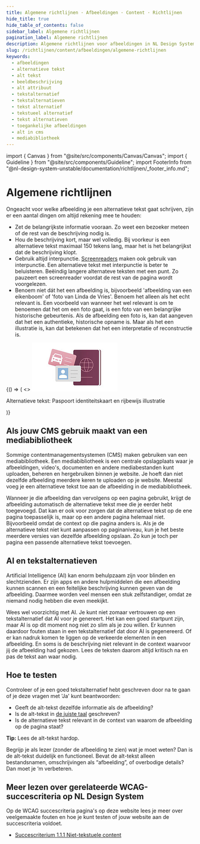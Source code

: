```yaml
---
title: Algemene richtlijnen · Afbeeldingen · Content · Richtlijnen
hide_title: true
hide_table_of_contents: false
sidebar_label: Algemene richtlijnen
pagination_label: Algemene richtlijnen
description: Algemene richtlijnen voor afbeeldingen in NL Design System.
slug: /richtlijnen/content/afbeeldingen/algemene-richtlijnen
keywords:
  - afbeeldingen
  - alternatieve tekst
  - alt tekst
  - beeldbeschrijving
  - alt attribuut
  - tekstalternatief
  - tekstalternatieven
  - tekst alternatief
  - tekstueel alternatief
  - tekst alternatieven
  - toegankelijke afbeeldingen
  - alt in cms
  - mediabibliotheek
---
```


<!-- @license CC0-1.0 -->

import { Canvas } from "@site/src/components/Canvas/Canvas";
import { Guideline } from "@site/src/components/Guideline";
import FooterInfo from "@nl-design-system-unstable/documentation/richtlijnen/\_footer_info.md";

# Algemene richtlijnen

Ongeacht voor welke afbeelding je een alternatieve tekst gaat schrijven, zijn er een aantal dingen om altijd rekening mee te houden:

- Zet de belangrijkste informatie vooraan. Zo weet een bezoeker meteen of de rest van de beschrijving nodig is.
- Hou de beschrijving kort, maar wel volledig. Bij voorkeur is een alternatieve tekst maximaal 150 tekens lang, maar het is het belangrijkst dat de beschrijving klopt.
- Gebruik altijd interpunctie. [Screenreaders](/woordenlijst/#screenreader) maken ook gebruik van interpunctie. Een alternatieve tekst met interpunctie is beter te beluisteren. Beëindig langere alternateve teksten met een punt. Zo pauzeert een screenreader voordat de rest van de pagina wordt voorgelezen.
- Benoem niet dát het een afbeelding is, bijvoorbeeld 'afbeelding van een eikenboom' of 'foto van Linda de Vries'. Benoem het alleen als het echt relevant is. Een voorbeeld van wanneer het wel relevant is om te benoemen dat het om een foto gaat, is een foto van een belangrijke historische gebeurtenis. Als de afbeelding een foto is, kan dat aangeven dat het een authentieke, historische opname is. Maar als het een illustratie is, kan dat betekenen dat het een interpretatie of reconstructie is.

<Guideline appearance="dont" title="Geen interpunctie gebruiken">
  <Canvas language="html">
    {() => (
      <>
         <img src="https://raw.githubusercontent.com/nl-design-system/documentatie/assets/richtlijnen_content_afbeeldingen_Paspoort-id-rijbewijs-illustratie.jpg" alt="Paspoort identiteitskaart en rijbewijs illustratie."/>
         <p>Alternatieve tekst: Paspoort identiteitskaart en rijbewijs illustratie</p>
      </>
    )}
  </Canvas>
</Guideline>

## Als jouw CMS gebruik maakt van een mediabibliotheek

Sommige contentmanagementsystemen (CMS) maken gebruiken van een mediabibliotheek. Een mediabibliotheek is een centrale opslagplaats waar je afbeeldingen, video's, documenten en andere mediabestanden kunt uploaden, beheren en hergebruiken binnen je website. Je hoeft dan niet dezelfde afbeelding meerdere keren te uploaden op je website. Meestal voeg je een alternatieve tekst toe aan de afbeelding in de mediabibliotheek.

Wanneer je die afbeelding dan vervolgens op een pagina gebruikt, krijgt de afbeelding automatisch de alternatieve tekst mee die je eerder hebt toegevoegd. Dat kan er ook voor zorgen dat de alternatieve tekst op de ene pagina toepasselijk is, maar op een andere pagina helemaal niet. Bijvoorbeeld omdat de context op die pagina anders is. Als je de alternatieve tekst niet kunt aanpassen op paginaniveau, kun je het beste meerdere versies van dezelfde afbeelding opslaan. Zo kun je toch per pagina een passende alternatieve tekst toevoegen.

## AI en tekstalternatieven

Artificial Intelligence (AI) kan enorm behulpzaam zijn voor blinden en slechtzienden. Er zijn apps en andere hulpmiddelen die een afbeelding kunnen scannen en een feitelijke beschrijving kunnen geven van de afbeelding. Daarmee worden veel mensen een stuk zelfstandiger, omdat ze niemand nodig hebben die even meekijkt.

Wees wel voorzichtig met AI. Je kunt niet zomaar vertrouwen op een tekstalternatief dat AI voor je genereert. Het kan een goed startpunt zijn, maar AI is op dit moment nog niet zo slim als je zou willen. Er kunnen daardoor fouten staan in een tekstalternatief dat door AI is gegenereerd. Of er kan nadruk komen te liggen op de verkeerde elementen in een afbeelding. En soms is de beschrijving niet relevant in de context waarvoor jij de afbeelding had gekozen. Lees de teksten daarom altijd kritisch na en pas de tekst aan waar nodig.

## Hoe te testen

Controleer of je een goed tekstalternatief hebt geschreven door na te gaan of je deze vragen met 'Ja' kunt beantwoorden:

- Geeft de alt-tekst dezelfde informatie als de afbeelding?
- Is de alt-tekst in [de juiste taal](/wcag/3.1.2) geschreven?
- Is de alternatieve tekst relevant in de context van waarom de afbeelding op de pagina staat?

**Tip:** Lees de alt-tekst hardop.

Begrijp je als lezer (zonder de afbeelding te zien) wat je moet weten? Dan is de alt-tekst duidelijk en functioneel. Bevat de alt-tekst alleen bestandsnamen, omschrijvingen als “afbeelding”, of overbodige details? Dan moet je ‘m verbeteren.

## Meer lezen over gerelateerde WCAG-succescriteria op NL Design System

Op de WCAG succescriteria pagina's op deze website lees je meer over veelgemaakte fouten en hoe je kunt testen of jouw website aan de succescriteria voldoet.

- [Succescriterium 1.1.1 Niet-tekstuele content](/wcag/1.1.1)

<FooterInfo />
